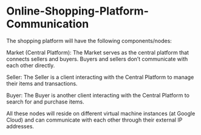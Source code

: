 # Online-Shopping-Platform-Communication
The shopping platform will have the following components/nodes:

  Market (Central Platform): The Market serves as the central platform that connects sellers and buyers. Buyers and sellers don’t communicate with each other directly.
  
  Seller: The Seller is a client interacting with the Central Platform to manage their items and transactions.
  
  Buyer: The Buyer is another client interacting with the Central Platform to search for and purchase items.
  
  
All these nodes will reside on different virtual machine instances (at Google Cloud) and can communicate with each other through their external IP addresses.
